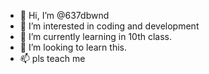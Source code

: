 - 👋 Hi, I’m @637dbwnd
- 👀 I’m interested in coding and development 
- 🌱 I’m currently learning in 10th class.
- 💞️ I’m looking to learn this.
- 📫 pls teach me 

<!---
637dbwnd/637dbwnd is a ✨ special ✨ repository because its `README.md` (this file) appears on your GitHub profile.
You can click the Preview link to take a look at your changes.
--->

